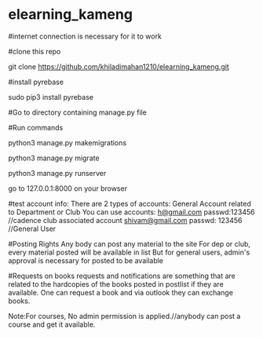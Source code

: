 # elearning_kameng

#internet connection is necessary for it to work

#clone this repo

git clone https://github.com/khiladimahan1210/elearning_kameng.git

#install pyrebase

sudo pip3 install pyrebase

#Go to directory containing manage.py file

#Run commands

python3 manage.py makemigrations

python3 manage.py migrate

python3 manage.py runserver

go to 127.0.0.1:8000 on your browser


#test account info:
There are 2 types of accounts:
General
Account related to Department or Club
You can use accounts: h@gmail.com passwd:123456  //cadence club associated account
                      shivam@gmail.com passwd: 123456 //General User

#Posting Rights
Any body can post any material to the site
For dep or club, every material posted will be available in list
But for general users, admin's approval is necessary for posted to be available

#Requests on books
requests and notifications are something that are related to the hardcopies of the books posted in postlist if they are available.
One can request a book and via outlook they can exchange books.

Note:For courses, No admin permission is applied.//anybody can post a course and get it available.
